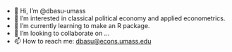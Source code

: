 - 👋 Hi, I’m @dbasu-umass
- 👀 I’m interested in classical political economy and applied econometrics.
- 🌱 I’m currently learning to make an R package.
- 💞️ I’m looking to collaborate on ...
- 📫 How to reach me: dbasu@econs.umass.edu

<!---
dbasu-umass/dbasu-umass is a ✨ special ✨ repository because its `README.md` (this file) appears on your GitHub profile.
You can click the Preview link to take a look at your changes.
--->
